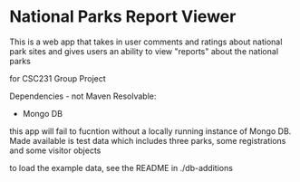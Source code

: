 National Parks Report Viewer
=============================

This is a web app that takes in user comments and ratings about national park sites and gives users an ability to view "reports" about the national parks

for CSC231 Group Project

Dependencies - not Maven Resolvable:

 * Mongo DB

this app will fail to fucntion without a locally running instance of Mongo DB.
Made available is test data which includes three parks, some registrations and some visitor objects

to load the example data, see the README in ./db-additions

